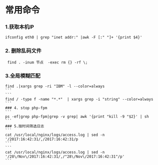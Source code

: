 # 常用命令

### 1.获取本机IP
```
ifconfig eth0 | grep "inet addr:" |awk -F [:" "]+ '{print $4}'
```
### 2. 删除乱码文件  
```
 find . -inum 节点  -exec rm {} -rf \;
```
### 3.全局模糊匹配
````
find .|xargs grep -ri "IBM" -l --color=always 
```
```
find / -type f -name "*.*"  | xargs grep -i "string" --color=always  
```
### 4. stop php-fpm  
```
ps -ef|grep php-fpm|grep -v grep| awk '{print "kill -9 "$2}' | sh
```    
### 5.按时间筛选日志  
```
cat /usr/local/nginx/logs/access.log | sed -n  '/2017:16:42:31/,/2017:16:42:31/p
```
```
cat /usr/local/nginx/logs/access.log | sed -n  '/28\/Nov\/2017:16:42:31/,/"28\/Nov\/2017:16:42:31"/p'
```
